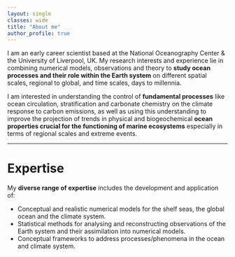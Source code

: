 ```yaml
---
layout: single
classes: wide
title: "About me"
author_profile: true
---
```


I am an early career scientist based at the National Oceanography Center & the University of Liverpool, UK. 
My research interests and experience lie in combining numerical models, observations and theory to **study ocean processes and their role within the Earth system** on different spatial scales, regional to global, and time scales, days to millennia.  


I am interested in understanding the control of **fundamental processes** like ocean circulation, stratification and carbonate chemistry on the climate response to carbon emissions, as well as using this understanding to improve the projection of trends in physical and biogeochemical **ocean properties crucial for the functioning of marine ecosystems** especially in terms of regional scales and extreme events.

---

# Expertise
My **diverse range of expertise** includes the development and application of:
* Conceptual and realistic numerical models for the shelf seas, the global ocean and the climate system. 
* Statistical methods for analysing and reconstructing observations of the Earth system and their assimilation into numerical models. 
* Conceptual frameworks to address processes/phenomena in the ocean and climate system.
